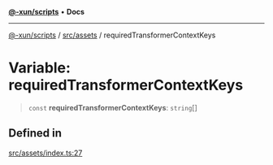 [**@-xun/scripts**](../../../README.md) • **Docs**

***

[@-xun/scripts](../../../README.md) / [src/assets](../README.md) / requiredTransformerContextKeys

# Variable: requiredTransformerContextKeys

> `const` **requiredTransformerContextKeys**: `string`[]

## Defined in

[src/assets/index.ts:27](https://github.com/Xunnamius/xscripts/blob/dc527d1504edcd9b99add252bcfe23abb9ef9d78/src/assets/index.ts#L27)
